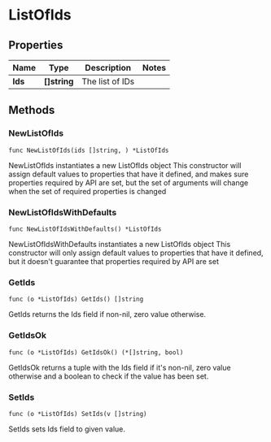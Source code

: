 # ListOfIds

## Properties

|Name | Type | Description | Notes|
|------------ | ------------- | ------------- | -------------|
|**Ids** | **[]string** | The list of IDs | |

## Methods

### NewListOfIds

`func NewListOfIds(ids []string, ) *ListOfIds`

NewListOfIds instantiates a new ListOfIds object
This constructor will assign default values to properties that have it defined,
and makes sure properties required by API are set, but the set of arguments
will change when the set of required properties is changed

### NewListOfIdsWithDefaults

`func NewListOfIdsWithDefaults() *ListOfIds`

NewListOfIdsWithDefaults instantiates a new ListOfIds object
This constructor will only assign default values to properties that have it defined,
but it doesn't guarantee that properties required by API are set

### GetIds

`func (o *ListOfIds) GetIds() []string`

GetIds returns the Ids field if non-nil, zero value otherwise.

### GetIdsOk

`func (o *ListOfIds) GetIdsOk() (*[]string, bool)`

GetIdsOk returns a tuple with the Ids field if it's non-nil, zero value otherwise
and a boolean to check if the value has been set.

### SetIds

`func (o *ListOfIds) SetIds(v []string)`

SetIds sets Ids field to given value.





